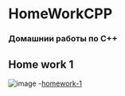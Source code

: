 # HomeWorkCPP
###  Домашнии работы по C++
## Home work 1
![image](https://github.com/rqwhy/HomeWorkCPP/assets/157617055/ca4a8f71-8609-4396-adc1-e8930a9b5d41)
-[homework-1](https://github.com/rqwhy/HomeWorkCPP/blob/main/homework-1)

